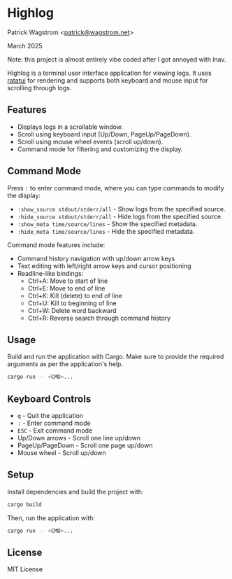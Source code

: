 # Highlog

Patrick Wagstrom &lt;patrick@wagstrom.net&gt;

March 2025

Note: this project is almost entirely vibe coded after I got annoyed with lnav.

Highlog is a terminal user interface application for viewing logs. It uses [ratatui](https://github.com/ratatui-org/ratatui) for rendering and supports both keyboard and mouse input for scrolling through logs.

## Features

- Displays logs in a scrollable window.
- Scroll using keyboard input (Up/Down, PageUp/PageDown).
- Scroll using mouse wheel events (scroll up/down).
- Command mode for filtering and customizing the display.

## Command Mode

Press `:` to enter command mode, where you can type commands to modify the display:

- `:show_source stdout/stderr/all` - Show logs from the specified source.
- `:hide_source stdout/stderr/all` - Hide logs from the specified source.
- `:show_meta time/source/lines` - Show the specified metadata.
- `:hide_meta time/source/lines` - Hide the specified metadata.

Command mode features include:
- Command history navigation with up/down arrow keys
- Text editing with left/right arrow keys and cursor positioning
- Readline-like bindings:
  - Ctrl+A: Move to start of line
  - Ctrl+E: Move to end of line
  - Ctrl+K: Kill (delete) to end of line
  - Ctrl+U: Kill to beginning of line
  - Ctrl+W: Delete word backward
  - Ctrl+R: Reverse search through command history

## Usage

Build and run the application with Cargo. Make sure to provide the required arguments as per the application's help.

```bash
cargo run -- <CMD>...
```

## Keyboard Controls

- `q` - Quit the application
- `:` - Enter command mode
- `ESC` - Exit command mode
- Up/Down arrows - Scroll one line up/down
- PageUp/PageDown - Scroll one page up/down
- Mouse wheel - Scroll up/down

## Setup

Install dependencies and build the project with:

```bash
cargo build
```

Then, run the application with:

```bash
cargo run -- <CMD>...
```

## License

MIT License
